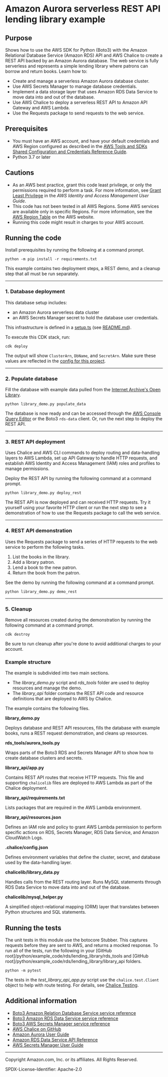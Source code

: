 # Amazon Aurora serverless REST API lending library example

## Purpose

Shows how to use the AWS SDK for Python (Boto3) with the Amazon Relational Database 
Service (Amazon RDS) API and AWS Chalice to create a REST API backed by an 
Amazon Aurora database. The web service is fully serverless and represents
a simple lending library where patrons can borrow and return books. Learn how to:

* Create and manage a serverless Amazon Aurora database cluster.
* Use AWS Secrets Manager to manage database credentials.
* Implement a data storage layer that uses Amazon RDS Data Service to move data into
and out of the database.  
* Use AWS Chalice to deploy a serverless REST API to Amazon API Gateway and AWS Lambda.
* Use the Requests package to send requests to the web service.

## Prerequisites

- You must have an AWS account, and have your default credentials and AWS Region
  configured as described in the [AWS Tools and SDKs Shared Configuration and
  Credentials Reference Guide](https://docs.aws.amazon.com/credref/latest/refdocs/creds-config-files.html).
- Python 3.7 or later

## Cautions

- As an AWS best practice, grant this code least privilege, or only the 
  permissions required to perform a task. For more information, see 
  [Grant Least Privilege](https://docs.aws.amazon.com/IAM/latest/UserGuide/best-practices.html#grant-least-privilege) 
  in the *AWS Identity and Access Management 
  User Guide*.
- This code has not been tested in all AWS Regions. Some AWS services are 
  available only in specific Regions. For more information, see the 
  [AWS Region Table](https://aws.amazon.com/about-aws/global-infrastructure/regional-product-services/)
  on the AWS website.
- Running this code might result in charges to your AWS account.

## Running the code

Install prerequisites by running the following at a command prompt.

```
python -m pip install -r requirements.txt
``` 

This example contains two deployment steps, a REST demo, and a cleanup step that
all must be run separately.

---

### 1. Database deployment

This database setup includes:
* an Amazon Aurora serverless data cluster
* an AWS Secrets Manager secret to hold the database user credentials.

This infrastructure is defined in a [setup.ts](resources/cdk/aurora_serverless_app/setup.ts) (see [README.md](resources/cdk/aurora_serverless_app/README.md)).

To execute this CDK stack, run:
```
cdk deploy
```
The output will show `ClusterArn`, `DbName`, and `SecretArn`. Make sure these values are reflected in the [config for this project](config.yml).

---

### 2. Populate database
    
Fill the database with example data pulled from the [Internet Archive's Open Library](https://openlibrary.org). 

```
python library_demo.py populate_data
```

The database is now ready and can be accessed through the 
[AWS Console Query Editor](https://console.aws.amazon.com/rds/home?#query-editor:) 
or the Boto3 `rds-data` client. Or, run the next step to deploy the REST API.

---

### 3. REST API deployment

Uses Chalice and AWS CLI commands to deploy routing and data-handling layers 
to AWS Lambda, set up API Gateway to handle HTTP requests, and
establish AWS Identity and Access Management (IAM) roles and profiles to manage
permissions. 

Deploy the REST API by running the following command at a command 
prompt.

```
python library_demo.py deploy_rest
```

The REST API is now deployed and can received HTTP requests. Try it yourself 
using your favorite HTTP client or run the next step to see a demonstration
of how to use the Requests package to call the web service.

---

### 4. REST API demonstration

Uses the Requests package to send a series of HTTP requests to the web service to
perform the following tasks.

1. List the books in the library.
1. Add a library patron.
1. Lend a book to the new patron.
1. Return the book from the patron.

See the demo by running the following command at a command prompt.

```
python library_demo.py demo_rest
```

---
    
### 5. Cleanup

Remove all resources created during the demonstration by running the following 
command at a command prompt.

```
cdk destroy
```

Be sure to run cleanup after you're done to avoid additional charges to your 
account.

### Example structure

The example is subdivided into two main sections.

* The *library_demo.py* script and *rds_tools* folder are used to deploy resources 
and manage the demo.
* The *library_api* folder contains the REST API code and resource definitions that 
are deployed to AWS by Chalice.
 
The example contains the following files.

**library_demo.py**

Deploys database and REST API resources, fills the database with example books,
runs a REST request demonstration, and cleans up resources.

**rds_tools/aurora_tools.py**

Wraps parts of the Boto3 RDS and Secrets Manager API to show how to create database
clusters and secrets.  

**library_api/app.py**

Contains REST API routes that receive HTTP requests. This file and supporting 
`chalicelib` files are deployed to AWS Lambda as part of the Chalice deployment.

**library_api/requirements.txt**

Lists packages that are required in the AWS Lambda environment.

**library_api/resources.json**

Defines an IAM role and policy to grant AWS Lambda permission to perform specific
actions on RDS, Secrets Manager, RDS Data Service, and Amazon CloudWatch Logs.    

**.chalice/config.json**

Defines environment variables that define the cluster, secret, and database used
by the data-handling layer.

**chalicelib/library_data.py**

Handles calls from the REST routing layer. Runs MySQL statements through RDS
Data Service to move data into and out of the database.

**chalicelib/mysql_helper.py**

A simplified object-relational mapping (ORM) layer that translates between Python 
structures and SQL statements.  

## Running the tests

The unit tests in this module use the botocore Stubber. This captures requests before 
they are sent to AWS, and returns a mocked response. To run all of the tests, 
run the following in your 
[GitHub root]/python/example_code/rds/lending_library/rds_tools and
[GitHub root]/python/example_code/rds/lending_library/library_api
folders.

```    
python -m pytest
```

The tests in the *test_library_api_app.py* script use the `chalice.test.Client`
object to help with route testing. For details, see 
[Chalice Testing](https://aws.github.io/chalice/api.html#testing-api).

## Additional information

- [Boto3 Amazon Relation Database Service service reference](https://boto3.amazonaws.com/v1/documentation/api/latest/reference/services/rds.html)
- [Boto3 Amazon RDS Data Service service reference](https://boto3.amazonaws.com/v1/documentation/api/latest/reference/services/rds-data.html)
- [Boto3 AWS Secrets Manager service reference](https://boto3.amazonaws.com/v1/documentation/api/latest/reference/services/secretsmanager.html)
- [AWS Chalice on GitHub](https://github.com/aws/chalice)
- [Amazon Aurora User Guide](https://docs.aws.amazon.com/AmazonRDS/latest/AuroraUserGuide/CHAP_AuroraOverview.html)
- [Amazon RDS Data Service API Reference](https://docs.aws.amazon.com/rdsdataservice/latest/APIReference/Welcome.html)
- [AWS Secrets Manager User Guide](https://docs.aws.amazon.com/secretsmanager/latest/userguide/intro.html)

---
Copyright Amazon.com, Inc. or its affiliates. All Rights Reserved.

SPDX-License-Identifier: Apache-2.0
